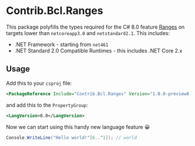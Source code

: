 # Contrib.Bcl.Ranges

This package polyfills the types required for the C# 8.0 feature [Ranges](https://docs.microsoft.com/en-us/dotnet/csharp/whats-new/csharp-8#indices-and-ranges) on targets lower than `netcoreapp3.0` and `netstandard2.1`. This includes:
- .NET Framework - starting from `net461`
- .NET Standard 2.0 Compatible Runtimes - this includes .NET Core 2.x

## Usage

Add this to your `csproj` file:
```xml
<PackageReference Include="Contrib.Bcl.Ranges" Version="1.0.0-preview8.19405.3" />
```
and add this to the `PropertyGroup`:
```xml
<LangVersion>8.0</LangVersion>
```

Now we can start using this handy new language feature 😀
```csharp
Console.WriteLine("Hello world!"[6..^1]); // world
```
